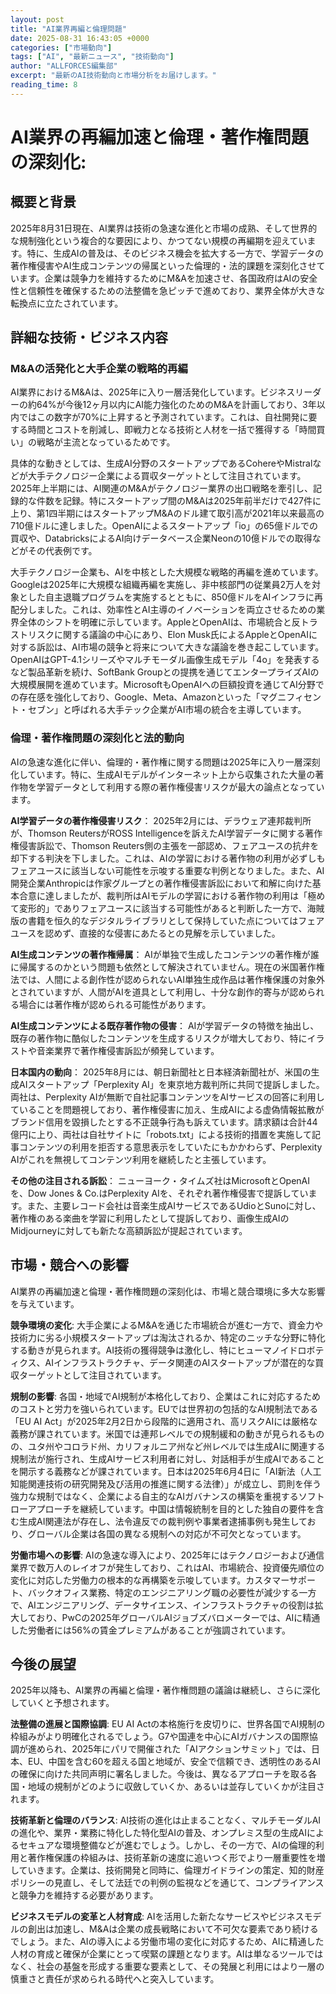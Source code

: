 ```yaml
---
layout: post
title: "AI業界再編と倫理問題"
date: 2025-08-31 16:43:05 +0000
categories: ["市場動向"]
tags: ["AI", "最新ニュース", "技術動向"]
author: "ALLFORCES編集部"
excerpt: "最新のAI技術動向と市場分析をお届けします。"
reading_time: 8
---
```

# **AI業界の再編加速と倫理・著作権問題の深刻化**:

## 概要と背景

2025年8月31日現在、AI業界は技術の急速な進化と市場の成熟、そして世界的な規制強化という複合的な要因により、かつてない規模の再編期を迎えています。特に、生成AIの普及は、そのビジネス機会を拡大する一方で、学習データの著作権侵害やAI生成コンテンツの帰属といった倫理的・法的課題を深刻化させています。企業は競争力を維持するためにM&Aを加速させ、各国政府はAIの安全性と信頼性を確保するための法整備を急ピッチで進めており、業界全体が大きな転換点に立たされています。

## 詳細な技術・ビジネス内容

### M&Aの活発化と大手企業の戦略的再編

AI業界におけるM&Aは、2025年に入り一層活発化しています。ビジネスリーダーの約64%が今後12ヶ月以内にAI能力強化のためのM&Aを計画しており、3年以内ではこの数字が70%に上昇すると予測されています。これは、自社開発に要する時間とコストを削減し、即戦力となる技術と人材を一括で獲得する「時間買い」の戦略が主流となっているためです。

具体的な動きとしては、生成AI分野のスタートアップであるCohereやMistralなどが大手テクノロジー企業による買収ターゲットとして注目されています。2025年上半期には、AI関連のM&Aがテクノロジー業界の出口戦略を牽引し、記録的な件数を記録。特にスタートアップ間のM&Aは2025年前半だけで427件に上り、第1四半期にはスタートアップM&Aのドル建て取引高が2021年以来最高の710億ドルに達しました。OpenAIによるスタートアップ「io」の65億ドルでの買収や、DatabricksによるAI向けデータベース企業Neonの10億ドルでの取得などがその代表例です。

大手テクノロジー企業も、AIを中核とした大規模な戦略的再編を進めています。Googleは2025年に大規模な組織再編を実施し、非中核部門の従業員2万人を対象とした自主退職プログラムを実施するとともに、850億ドルをAIインフラに再配分しました。これは、効率性とAI主導のイノベーションを両立させるための業界全体のシフトを明確に示しています。AppleとOpenAIは、市場統合と反トラストリスクに関する議論の中心にあり、Elon Musk氏によるAppleとOpenAIに対する訴訟は、AI市場の競争と将来について大きな議論を巻き起こしています。OpenAIはGPT-4.1シリーズやマルチモーダル画像生成モデル「4o」を発表するなど製品革新を続け、SoftBank Groupとの提携を通じてエンタープライズAIの大規模展開を進めています。MicrosoftもOpenAIへの巨額投資を通じてAI分野での存在感を強化しており、Google、Meta、Amazonといった「マグニフィセント・セブン」と呼ばれる大手テック企業がAI市場の統合を主導しています。

### 倫理・著作権問題の深刻化と法的動向

AIの急速な進化に伴い、倫理的・著作権に関する問題は2025年に入り一層深刻化しています。特に、生成AIモデルがインターネット上から収集された大量の著作物を学習データとして利用する際の著作権侵害リスクが最大の論点となっています。

**AI学習データの著作権侵害リスク**：
2025年2月には、デラウェア連邦裁判所が、Thomson ReutersがROSS Intelligenceを訴えたAI学習データに関する著作権侵害訴訟で、Thomson Reuters側の主張を一部認め、フェアユースの抗弁を却下する判決を下しました。これは、AIの学習における著作物の利用が必ずしもフェアユースに該当しない可能性を示唆する重要な判例となりました。また、AI開発企業Anthropicは作家グループとの著作権侵害訴訟において和解に向けた基本合意に達しましたが、裁判所はAIモデルの学習における著作物の利用は「極めて変形的」でありフェアユースに該当する可能性があると判断した一方で、海賊版の書籍を恒久的なデジタルライブラリとして保持していた点についてはフェアユースを認めず、直接的な侵害にあたるとの見解を示していました。

**AI生成コンテンツの著作権帰属**：
AIが単独で生成したコンテンツの著作権が誰に帰属するのかという問題も依然として解決されていません。現在の米国著作権法では、人間による創作性が認められないAI単独生成作品は著作権保護の対象外とされていますが、人間がAIを道具として利用し、十分な創作的寄与が認められる場合には著作権が認められる可能性があります。

**AI生成コンテンツによる既存著作物の侵害**：
AIが学習データの特徴を抽出し、既存の著作物に酷似したコンテンツを生成するリスクが増大しており、特にイラストや音楽業界で著作権侵害訴訟が頻発しています。

**日本国内の動向**：
2025年8月には、朝日新聞社と日本経済新聞社が、米国の生成AIスタートアップ「Perplexity AI」を東京地方裁判所に共同で提訴しました。両社は、Perplexity AIが無断で自社記事コンテンツをAIサービスの回答に利用していることを問題視しており、著作権侵害に加え、生成AIによる虚偽情報拡散がブランド信用を毀損したとする不正競争行為も訴えています。請求額は合計44億円に上り、両社は自社サイトに「robots.txt」による技術的措置を実施して記事コンテンツの利用を拒否する意思表示をしていたにもかかわらず、Perplexity AIがこれを無視してコンテンツ利用を継続したと主張しています。

**その他の注目される訴訟**：
ニューヨーク・タイムズ社はMicrosoftとOpenAIを、Dow Jones & Co.はPerplexity AIを、それぞれ著作権侵害で提訴しています。また、主要レコード会社は音楽生成AIサービスであるUdioとSunoに対し、著作権のある楽曲を学習に利用したとして提訴しており、画像生成AIのMidjourneyに対しても新たな高額訴訟が提起されています。

## 市場・競合への影響

AI業界の再編加速と倫理・著作権問題の深刻化は、市場と競合環境に多大な影響を与えています。

**競争環境の変化**: 大手企業によるM&Aを通じた市場統合が進む一方で、資金力や技術力に劣る小規模スタートアップは淘汰されるか、特定のニッチな分野に特化する動きが見られます。AI技術の獲得競争は激化し、特にヒューマノイドロボティクス、AIインフラストラクチャ、データ関連のAIスタートアップが潜在的な買収ターゲットとして注目されています。

**規制の影響**: 各国・地域でAI規制が本格化しており、企業はこれに対応するためのコストと労力を強いられています。EUでは世界初の包括的なAI規制法である「EU AI Act」が2025年2月2日から段階的に適用され、高リスクAIには厳格な義務が課されています。米国では連邦レベルでの規制緩和の動きが見られるものの、ユタ州やコロラド州、カリフォルニア州など州レベルでは生成AIに関連する規制法が施行され、生成AIサービス利用者に対し、対話相手が生成AIであることを開示する義務などが課されています。日本は2025年6月4日に「AI新法（人工知能関連技術の研究開発及び活用の推進に関する法律）」が成立し、罰則を伴う強力な規制ではなく、企業による自主的なAIガバナンスの構築を重視するソフトローアプローチを継続しています。中国は情報統制を目的とした独自の要件を含む生成AI関連法が存在し、法令違反での裁判例や事業者逮捕事例も発生しており、グローバル企業は各国の異なる規制への対応が不可欠となっています。

**労働市場への影響**: AIの急速な導入により、2025年にはテクノロジーおよび通信業界で数万人のレイオフが発生しており、これはAI、市場統合、投資優先順位の変化に対応した労働力の根本的な再構築を示唆しています。カスタマーサポート、バックオフィス業務、特定のエンジニアリング職の必要性が減少する一方で、AIエンジニアリング、データサイエンス、インフラストラクチャの役割は拡大しており、PwCの2025年グローバルAIジョブズバロメーターでは、AIに精通した労働者には56%の賃金プレミアムがあることが強調されています。

## 今後の展望

2025年以降も、AI業界の再編と倫理・著作権問題の議論は継続し、さらに深化していくと予想されます。

**法整備の進展と国際協調**: EU AI Actの本格施行を皮切りに、世界各国でAI規制の枠組みがより明確化されるでしょう。G7や国連を中心にAIガバナンスの国際協調が進められ、2025年にパリで開催された「AIアクションサミット」では、日本、EU、中国を含む60を超える国と地域が、安全で信頼でき、透明性のあるAIの確保に向けた共同声明に署名しました。今後は、異なるアプローチを取る各国・地域の規制がどのように収斂していくか、あるいは並存していくかが注目されます。

**技術革新と倫理のバランス**: AI技術の進化は止まることなく、マルチモーダルAIの進化や、業界・業務に特化した特化型AIの普及、オンプレミス型の生成AIによるセキュアな環境整備などが進むでしょう。しかし、その一方で、AIの倫理的利用と著作権保護の枠組みは、技術革新の速度に追いつく形でより一層重要性を増していきます。企業は、技術開発と同時に、倫理ガイドラインの策定、知的財産ポリシーの見直し、そして法廷での判例の監視などを通じて、コンプライアンスと競争力を維持する必要があります。

**ビジネスモデルの変革と人材育成**: AIを活用した新たなサービスやビジネスモデルの創出は加速し、M&Aは企業の成長戦略において不可欠な要素であり続けるでしょう。また、AIの導入による労働市場の変化に対応するため、AIに精通した人材の育成と確保が企業にとって喫緊の課題となります。AIは単なるツールではなく、社会の基盤を形成する重要な要素として、その発展と利用にはより一層の慎重さと責任が求められる時代へと突入しています。
